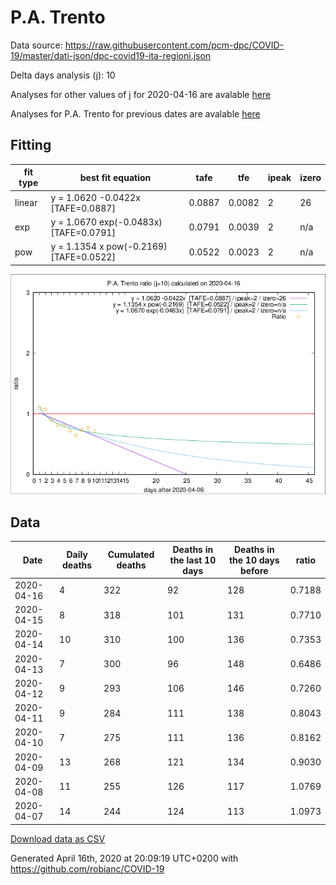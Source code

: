 # P.A. Trento

Data source: https://raw.githubusercontent.com/pcm-dpc/COVID-19/master/dati-json/dpc-covid19-ita-regioni.json

Delta days analysis (j): 10

Analyses for other values of j for 2020-04-16 are avalable [here](../2020-04-16/README.md)

Analyses for P.A. Trento for previous dates are avalable [here](../README.md)

## Fitting 
|fit type|best fit equation|tafe|tfe|ipeak|izero|
|-------|-----|--------|------|---|---|
|linear|y = 1.0620 -0.0422x  [TAFE=0.0887]|0.0887|0.0082|2|26|
|exp|y = 1.0670 exp(-0.0483x)  [TAFE=0.0791]|0.0791|0.0039|2|n/a|
|pow|y = 1.1354 x pow(-0.2169)  [TAFE=0.0522]|0.0522|0.0023|2|n/a|

![Plot](COVID-19_p.a._trento_j10_2020-04-16.png)

## Data
|Date|Daily deaths|Cumulated deaths|Deaths in the last 10 days|Deaths in the 10 days before|ratio|
|----|----------|-----------|-------|--------------------|-----|
|2020-04-16|4|322|92|128|0.7188|
|2020-04-15|8|318|101|131|0.7710|
|2020-04-14|10|310|100|136|0.7353|
|2020-04-13|7|300|96|148|0.6486|
|2020-04-12|9|293|106|146|0.7260|
|2020-04-11|9|284|111|138|0.8043|
|2020-04-10|7|275|111|136|0.8162|
|2020-04-09|13|268|121|134|0.9030|
|2020-04-08|11|255|126|117|1.0769|
|2020-04-07|14|244|124|113|1.0973|

[Download data as CSV](COVID-19_p.a._trento_j10_2020-04-16.csv)

Generated April 16th, 2020 at 20:09:19 UTC+0200 with https://github.com/robianc/COVID-19
